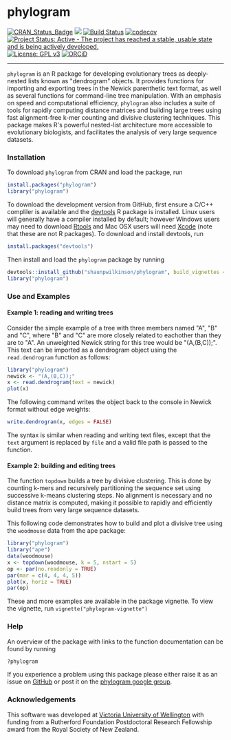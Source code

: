 # phylogram

[![CRAN_Status_Badge](http://www.r-pkg.org/badges/version/phylogram)](https://cran.r-project.org/package=phylogram)
[![](http://cranlogs.r-pkg.org/badges/grand-total/phylogram)](https://cran.r-project.org/package=phylogram)
[![Build Status](https://travis-ci.org/shaunpwilkinson/phylogram.svg?branch=master)](https://travis-ci.org/shaunpwilkinson/phylogram)
[![codecov](https://codecov.io/github/shaunpwilkinson/phylogram/branch/master/graphs/badge.svg)](https://codecov.io/github/shaunpwilkinson/phylogram)
[![Project Status: Active - The project has reached a stable, usable state and is being actively developed.](http://www.repostatus.org/badges/latest/active.svg)](http://www.repostatus.org/#active)
[![License: GPL v3](https://img.shields.io/badge/License-GPL%20v3-blue.svg)](http://www.gnu.org/licenses/gpl-3.0)
[![ORCiD](https://img.shields.io/badge/ORCiD-0000--0002--7332--7931-brightgreen.svg)](http://orcid.org/0000-0002-7332-7931)

--------------------------------------------------------------------------------

`phylogram` is an R package for developing evolutionary trees 
as deeply-nested lists known as "dendrogram" objects. 
It provides functions for importing and exporting trees in the Newick 
parenthetic text format, as well as several functions for command-line 
tree manipulation.
With an emphasis on speed and computational efficiency, `phylogram` also 
includes a suite of tools for rapidly computing distance matrices and 
building large trees using fast alignment-free k-mer counting and 
divisive clustering techniques.
This package makes R's powerful nested-list architecture more 
accessible to evolutionary biologists, and facilitates the analysis 
of very large sequence datasets.


### Installation
To download `phylogram` from CRAN and load the package, run
```R
install.packages("phylogram")
library("phylogram")
```
To download the development version from 
GitHub, first ensure a C/C++ compliler is available and the 
[devtools](https://github.com/hadley/devtools) R package is installed. 
Linux users will generally have a compiler installed by default; 
however Windows users may need to download 
[Rtools](https://cran.r-project.org/bin/windows/Rtools/) and Mac 
OSX users will need [Xcode](https://developer.apple.com/xcode) 
(note that these are not R packages). 
To download and install devtools, run 
```R
install.packages("devtools")
``` 
Then install and load the `phylogram` package by running 
```R
devtools::install_github("shaunpwilkinson/phylogram", build_vignettes = TRUE) 
library("phylogram")
```

### Use and Examples
#### Example 1: reading and writing trees
Consider the simple example of a tree with three members named 
"A", "B" and "C", where "B" and "C" are more closely related
to eachother than they are to "A". 
An unweighted Newick string for this tree would be "(A,(B,C));".
This text can be imported as a 
dendrogram object using the `read.dendrogram` function 
as follows:

```R
library("phylogram")
newick <- "(A,(B,C));"
x <- read.dendrogram(text = newick)
plot(x)
```

The following command writes the object back to the console in 
Newick format without edge weights:
```R
write.dendrogram(x, edges = FALSE)
```
The syntax is similar when reading and writing text files, 
except that the `text` argument is replaced by `file` and a 
valid file path is passed to the function.

#### Example 2: building and editing trees
The function `topdown` builds a tree by divisive clustering.
This is done by counting k-mers and recursively partitioning 
the sequence set using successive k-means clustering steps. 
No alignment is necessary and no distance matrix is computed,
making it possible to rapidly and efficiently build trees 
from very large sequence datasets.

This following code demonstrates how to build and plot a divisive 
tree using the `woodmouse` data from the ape package:

```R
library("phylogram")
library("ape")
data(woodmouse)
x <- topdown(woodmouse, k = 5, nstart = 5)
op <- par(no.readonly = TRUE)
par(mar = c(4, 4, 4, 5))
plot(x, horiz = TRUE)
par(op)
```
These and more examples are available in the package vignette.
To view the vignette, run `vignette("phylogram-vignette")`


### Help
An overview of the package with links to the function documentation can be found by running
```R
?phylogram
```
If you experience a problem using this package please
either raise it as an issue on [GitHub](http://github.com/shaunpwilkinson/phylogram/issues) 
or post it on the [phylogram google group](https://groups.google.com/group/phylogram).


### Acknowledgements
This software was developed at 
[Victoria University of Wellington](http://www.victoria.ac.nz/) 
with funding from a Rutherford Foundation Postdoctoral Research Fellowship 
award from the Royal Society of New Zealand.
